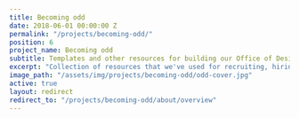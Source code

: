 ```yaml
---
title: Becoming odd
date: 2018-06-01 00:00:00 Z
permalink: "/projects/becoming-odd/"
position: 6
project_name: Becoming odd
subtitle: Templates and other resources for building our Office of Design & Delivery
excerpt: "Collection of resources that we've used for recruiting, hiring, project management, and program management."
image_path: "/assets/img/projects/becoming-odd/odd-cover.jpg"
active: true
layout: redirect
redirect_to: "/projects/becoming-odd/about/overview"
---
```

